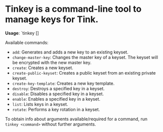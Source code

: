 # Tinkey is a command-line tool to manage keys for Tink.

**Usage**: `tinkey <command> [<args>]

Available commands:

 * `add`: Generates and adds a new key to an existing keyset.
 * `change-master-key`: Changes the master key of a keyset. The keyset will be
   encrypted with the new master key.
 * `create`: Creates a new keyset.
 * `create-public-keyset`: Creates a public keyset from an existing private keyset.
 * `create-key-template`: Creates a new key template.
 * `destroy`: Destroys a specified key in a keyset.
 * `disable`: Disables a specified key in a keyset.
 * `enable`: Enables a specified key in a keyset.
 * `list`: Lists keys in a keyset.
 * `rotate`: Performs a key rotation in a keyset.

To obtain info about arguments available/required for a command, run `tinkey
<command>` without further arguments.
